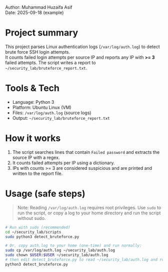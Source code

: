 

Author: Muhammad Huzaifa Asif  
Date: 2025-09-18 (example)

# Project summary
This project parses Linux authentication logs (`/var/log/auth.log`) to detect brute force SSH login attempts.  
It counts failed login attempts per source IP and reports any IP with **>= 3** failed attempts. The script writes a report to `~/security_lab/bruteforce_report.txt`.

# Tools & Tech
- Language: Python 3  
- Platform: Ubuntu Linux (VM)  
- Files: `/var/log/auth.log` (source logs)  
- Output: `~/security_lab/bruteforce_report.txt`

# How it works
1. The script searches lines that contain `Failed password` and extracts the source IP with a regex.  
2. It counts failed attempts per IP using a dictionary.  
3. IPs with counts >= 3 are considered suspicious and are printed and written to the report file.

# Usage (safe steps)
>Note: Reading `/var/log/auth.log` requires root privileges. Use `sudo` to run the script, or copy a log to your home directory and run the script without sudo.

```bash
# Run with sudo (recommended)
cd ~/security_lab/scripts
sudo python3 detect_bruteforce.py

# Or, copy auth.log to your home (one-time) and run normally:
sudo cp /var/log/auth.log ~/security_lab/auth.log
sudo chown $USER:$USER ~/security_lab/auth.log
# then edit detect_bruteforce.py to read ~/security_lab/auth.log and run:
python3 detect_bruteforce.py
